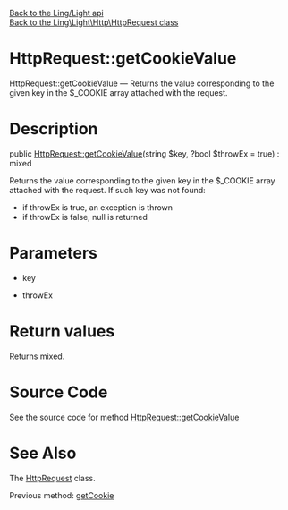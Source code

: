 [Back to the Ling/Light api](https://github.com/lingtalfi/Light/blob/master/doc/api/Ling/Light.md)<br>
[Back to the Ling\Light\Http\HttpRequest class](https://github.com/lingtalfi/Light/blob/master/doc/api/Ling/Light/Http/HttpRequest.md)


HttpRequest::getCookieValue
================



HttpRequest::getCookieValue — Returns the value corresponding to the given key in the $_COOKIE array attached with the request.




Description
================


public [HttpRequest::getCookieValue](https://github.com/lingtalfi/Light/blob/master/doc/api/Ling/Light/Http/HttpRequest/getCookieValue.md)(string $key, ?bool $throwEx = true) : mixed




Returns the value corresponding to the given key in the $_COOKIE array attached with the request.
If such key was not found:

- if throwEx is true, an exception is thrown
- if throwEx is false, null is returned




Parameters
================


- key

    

- throwEx

    


Return values
================

Returns mixed.








Source Code
===========
See the source code for method [HttpRequest::getCookieValue](https://github.com/lingtalfi/Light/blob/master/Http/HttpRequest.php#L403-L412)


See Also
================

The [HttpRequest](https://github.com/lingtalfi/Light/blob/master/doc/api/Ling/Light/Http/HttpRequest.md) class.

Previous method: [getCookie](https://github.com/lingtalfi/Light/blob/master/doc/api/Ling/Light/Http/HttpRequest/getCookie.md)<br>

